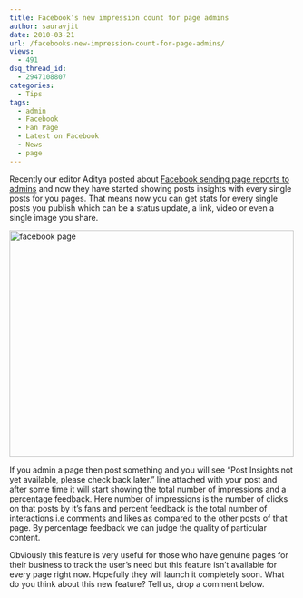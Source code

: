 ```yaml
---
title: Facebook’s new impression count for page admins
author: sauravjit
date: 2010-03-21
url: /facebooks-new-impression-count-for-page-admins/
views:
  - 491
dsq_thread_id:
  - 2947108807
categories:
  - Tips
tags:
  - admin
  - Facebook
  - Fan Page
  - Latest on Facebook
  - News
  - page
---
```

Recently our editor Aditya posted about <a title="Link to Facebook sending page reports to admins" rel="bookmark" href="http://devilsworkshop.org/2010/03/18/facebook-sending-page-reports-to-admins/">Facebook sending page reports to admins</a> and now they have started showing posts insights with every single posts for you pages. That means now you can get stats for every single posts you publish which can be a status update, a link, video or even a single image you share.

<img class="aligncenter size-full  wp-image-52584" src="http://cdn.devilsworkshop.org/files/2010/03/fb.jpg" alt="facebook page" width="501" height="399" />

If you admin a page then post something and you will see &#8220;Post Insights not yet available, please check back later.&#8221; line attached with your post and after some time it will start showing the total number of impressions and a percentage feedback. Here number of impressions is the number of clicks on that posts by it&#8217;s fans and percent feedback is the total number of interactions i.e comments and likes as compared to the other posts of that page. By percentage feedback we can judge the quality of particular content.

Obviously this feature is very useful for those who have genuine pages for their business to track the user&#8217;s need but this feature isn&#8217;t available for every page right now. Hopefully they will launch it completely soon. What do you think about this new feature? Tell us, drop a comment below.
